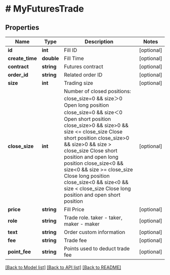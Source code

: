 # # MyFuturesTrade

## Properties

Name | Type | Description | Notes
------------ | ------------- | ------------- | -------------
**id** | **int** | Fill ID | [optional] 
**create_time** | **double** | Fill Time | [optional] 
**contract** | **string** | Futures contract | [optional] 
**order_id** | **string** | Related order ID | [optional] 
**size** | **int** | Trading size | [optional] 
**close_size** | **int** | Number of closed positions:  close_size&#x3D;0 &amp;&amp; size＞0 Open long position close_size&#x3D;0 &amp;&amp; size＜0 Open short position close_size&gt;0 &amp;&amp; size&gt;0 &amp;&amp; size &lt;&#x3D; close_size Close short position close_size&gt;0 &amp;&amp; size&gt;0 &amp;&amp; size &gt; close_size Close short position and open long position close_size&lt;0 &amp;&amp; size&lt;0 &amp;&amp; size &gt;&#x3D; close_size Close long position close_size&lt;0 &amp;&amp; size&lt;0 &amp;&amp; size &lt; close_size Close long position and open short position | [optional] 
**price** | **string** | Fill Price | [optional] 
**role** | **string** | Trade role. taker - taker, maker - maker | [optional] 
**text** | **string** | Order custom information | [optional] 
**fee** | **string** | Trade fee | [optional] 
**point_fee** | **string** | Points used to deduct trade fee | [optional] 

[[Back to Model list]](../../README.md#documentation-for-models) [[Back to API list]](../../README.md#documentation-for-api-endpoints) [[Back to README]](../../README.md)
